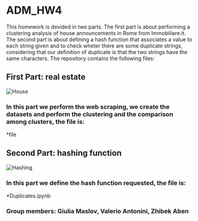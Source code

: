 # ADM_HW4 

This homework is devided in two parts. The first part is about performing a clustering analysis of house announcements in Rome from Immobiliare.it. The second part is about defining a hash function that associates a value to each string given and to check wheter there are some duplicate strings, considering that our definition of duplicate is that the two strings have the same characters.
The repository contains the following files:

## First Part: real estate

![House](https://mitcentralcoast.org/wp-content/uploads/2017/01/real-estate-tech.jpg)

### In this part we perform the web scraping, we create the datasets and perform the clustering and the comparison among clusters, the file is:

*file


## Second Part: hashing function

![Hashing](http://graphics.cs.kuleuven.be/publications/LD06LPHFPT/teaser.png)

### In this part we define the hash function requested, the file is:

*Duplicates.ipynb



### Group members: Giulia Maslov, Valerio Antonini, Zhibek Aben
